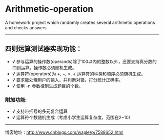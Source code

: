 # Arithmetic-operation
A homework project which randomly creates several arithmetic operations and checks answers.
***
## 四则运算测试器实现功能：
- √ 参与运算的操作数(operands)除了100以内的整数以外，还要支持真分数的四则运算。操作数必须随机生成。
- √ 运算符(operators)为 +, −, ×, ÷ 运算符的种类和顺序必须随机生成。
- √ 要求能处理用户的输入，并判断对错，打分统计正确率。
- √ 使用 -n 参数控制生成题目的个数。

### 附加功能:
- √ 支持带括号的多元复合运算
- √ 运算符个数随机生成（考虑小学生运算复杂度，范围在2~10）
***
博客地址：http://www.cnblogs.com/waple/p/7588652.html
